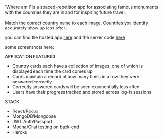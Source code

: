 
'Where am I' is a spaced-repetition app for associating famous monuments with the countries they are in and for inspiring future travel. <br /><br />Match the correct country name to each image. Countries you identify accurately show up less often.

you can find the hosted app [here](https://thawing-shore-65597.herokuapp.com/dashboard) and the server code [here](https://github.com/thinkful-ei21/Mike-Giovanni-Spaced-Repetition-Server)

some screenshots here:


APPlICATION FEATURES

- Country cards each have a collection of images, one of which is displayed each time the card comes up
- Cards maintain a record of how many times in a row they were answered correctly
- Correctly answered cards will be seen exponentially less often
- Users have their progress tracked and stored across log-in sessions

STACK

- React/Redux
- MongoDB/Mongoose
- JWT Auth/Passport
- Mocha/Chai testing on back-end
- Heroku
